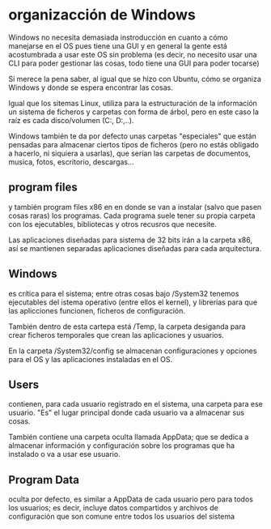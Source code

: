 # organizacción de Windows
Windows no necesita demasiada instroducción en cuanto a cómo manejarse
en el OS pues tiene una GUI y en general la gente está acostumbrada a 
usar este OS sin problema (es decir, no necesito usar una CLI para poder
gestionar las cosas, todo tiene una GUI para poder tocarse)

Sí merece la pena saber, al igual que se hizo con Ubuntu, cómo se organiza
Windows y donde se espera encontrar las cosas.

Igual que los sitemas Linux, utiliza para la estructuración de la información
un sistema de ficheros y carpetas con forma de árbol, pero en este caso la
raíz es cada disco/volumen (C:, D:,..).

Windows también te da por defecto unas carpetas "especiales" que están
pensadas para almacenar ciertos tipos de ficheros (pero no estás obligado
a hacerlo, ni siquiera a usarlas), que serían las carpetas de documentos, 
musica, fotos, escritorio, descargas...

## program files
y también program files x86 en en donde se van a instalar (salvo que pasen
cosas raras) los programas. Cada programa suele tener su propia carpeta
con los ejecutables, bibliotecas y otros recusros que necesite.

Las aplicaciones diseñadas para sistema de 32 bits irán a la carpeta x86,
así se mantienen separadas aplicaciones diseñadas para cada arquitectura.

## Windows
es crítica para el sistema; entre otras cosas bajo /System32 tenemos
ejecutables del istema operativo (entre ellos el kernel), y librerías para
que las aplicciones funcionen, ficheros de configuración.

También dentro de esta cartepa está /Temp, la carpeta desiganda para
crear ficheros temporales que crean las aplicaciones y usuarios.

En la carpeta /System32/config se almacenan configuraciones y opciones para
el OS y las aplicaciones instaladas en el OS.

## Users
contienen, para cada usuario registrado en el sistema, una carpeta para ese
usuario. "Es" el lugar principal donde cada usuario va a almacenar
sus cosas. 

También contiene una carpeta oculta llamada AppData; que se dedica a almacenar
información y configuración sobre los programas que ha instalado o va a
usar ese usuario.

## Program Data
oculta por defecto, es similar a AppData de cada usuario pero para todos los 
usuarios; es decir, incluye datos compartidos y archivos de configuración
que son comune entre todos los usuarios del sistema